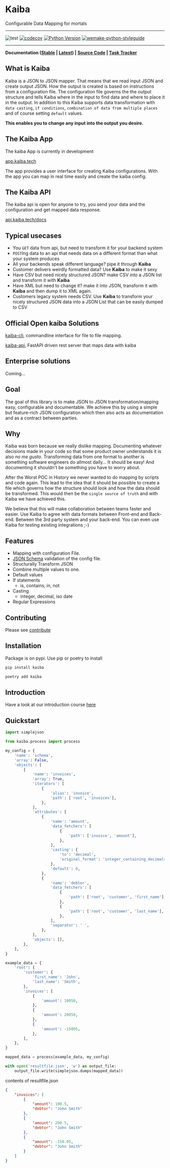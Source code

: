# Kaiba
Configurable Data Mapping for mortals
___
![test](https://github.com/kaiba-tech/kaiba/workflows/test/badge.svg)
[![codecov](https://codecov.io/gh/kaiba-tech/kaiba/branch/master/graph/badge.svg)](https://codecov.io/gh/kaiba-tech/kaiba)
[![Python Version](https://img.shields.io/pypi/pyversions/kaiba.svg)](https://pypi.org/project/kaiba/)
[![wemake-python-styleguide](https://img.shields.io/badge/style-wemake-000000.svg)](https://github.com/wemake-services/wemake-python-styleguide)
___

**Documentation
([Stable](https://kaiba.readthedocs.io/) |
[Latest](https://kaiba.readthedocs.io/en/latest/)) |
[Source Code](https://github.com/kaiba-tech/kaiba) |
[Task Tracker](https://github.com/kaiba-tech/kaiba/issues)**

## What is Kaiba

Kaiba is a JSON to JSON mapper. That means that we read input JSON and create output JSON. How the output is created is based on instructions from a configuration file. The configuration file governs the the output structure and tells Kaiba where in the input to find data and where to place it in the output. In addition to this Kaiba supports data transformation with `data casting`, `if conditions`, `combination of data from multiple places` and of course setting `default` values.

__This enables you to change any input into the output you desire.__

## The Kaiba App

The kaiba App is currently in development

[app.kaiba.tech](https://app.kaiba.tech)

The app provides a user interface for creating Kaiba configurations. With the app you can map in real time easily and create the kaiba config.

## The Kaiba API

The kaiba api is open for anyone to try, you send your data and the configuration and get mapped data response.

[api.kaiba.tech/docs](https://api.kaiba.tech/docs)

## Typical usecases

* You `GET` data from api, but need to transform it for your backend system
* `POST`ing data to an api that needs data on a different format than what your system produces
* All your backends speak different language? pipe it through __Kaiba__
* Customer delivers weirdly formatted data? Use __Kaiba__ to make it sexy
* Have CSV but need nicely structured JSON? make CSV into a JSON list and transform it with __Kaiba__
* Have XML but need to change it? make it into JSON, transform it with __Kaiba__ and then dump it to XML again.
* Customers legacy system needs CSV. Use __Kaiba__ to transform your nicely structured JSON data into a JSON List that can be easily dumped to CSV

## Official Open kaiba Solutions

[kaiba-cli](https://github.com/kaiba-tech/kaiba-cli), commandline interface for file to file mapping.

[kaiba-api](https://github.com/kaiba-tech/kaiba-api), FastAPI driven rest server that maps data with kaiba

## Enterprise solutions

Coming...

## Goal

The goal of this library is to make JSON to JSON transformation/mapping easy, configurable and documentable. We achieve this by using a simple but feature-rich JSON configuration which then also acts as documentation and as a contract between parties.

## Why

Kaiba was born because we really dislike mapping. Documenting whatever decisions made in your code so that some product owner understands it is also _no me gusto_. Transforming data from one format to another is something software engineers do allmost daily... It should be easy! And documenting it shouldn't be something you have to worry about.

After the Worst POC in History we never wanted to do mapping by scripts and code again. This lead to the idea that it should be possible to create a file which governs how the structure should look and how the data should be transformed. This would then be the `single source of truth` and with Kaiba we have achieved this.

We believe that this will make collaboration between teams faster and easier. Use Kaiba to agree with data formats between Front-end and Back-end. Between the 3rd party system and your back-end. You can even use Kaiba for testing existing integrations ;-)

## Features

* Mapping with configuration File.
* [JSON Schema](https://json-schema.org/) validation of the config file.
* Structurally Transform JSON
* Combine multiple values to one.
* Default values
* If statements
    * is, contains, in, not
* Casting
    * integer, decimal, iso date
* Regular Expressions

## Contributing
Please see [contribute](https://kaiba.readthedocs.io/en/stable/contributing)

## Installation

Package is on pypi. Use pip or poetry to install

```sh
pip install kaiba
```
```sh
poetry add kaiba
```

## Introduction

Have a look at our introduction course [here](https://kaiba.readthedocs.io/en/stable/introduction)

## Quickstart
```python
import simplejson

from kaiba.process import process

my_config = {
    'name': 'schema',
    'array': False,
    'objects': [
        {
            'name': 'invoices',
            'array': True,
            'iterators': [
                {
                    'alias': 'invoice',
                    'path': ['root', 'invoices'],
                },
            ],
            'attributes': [
                {
                    'name': 'amount',
                    'data_fetchers': [
                        {
                            'path': ['invoice', 'amount'],
                        },
                    ],
                    'casting': {
                        'to': 'decimal',
                        'original_format': 'integer_containing_decimals',
                    },
                    'default': 0,
                },
                {
                    'name': 'debtor',
                    'data_fetchers': [
                        {
                            'path': ['root', 'customer', 'first_name'],
                        },
                        {
                            'path': ['root', 'customer', 'last_name'],
                        },
                    ],
                    'separator': ' ',
                },
            ],
            'objects': [],
        },
    ],
}

example_data = {
    'root': {
        'customer': {
            'first_name': 'John',
            'last_name': 'Smith',
        },
        'invoices': [
            {
                'amount': 10050,
            },
            {
                'amount': 20050,
            },
            {
                'amount': -15005,
            },
        ],
    },
}

mapped_data = process(example_data, my_config)

with open('resultfile.json', 'w') as output_file:
    output_file.write(simplejson.dumps(mapped_data))

```

contents of resultfile.json
```json
{
    "invoices": [
        {
            "amount": 100.5,
            "debtor": "John Smith"
        },
        {
            "amount": 200.5,
            "debtor": "John Smith"
        },
        {
            "amount": -150.05,
            "debtor": "John Smith"
        }
    ]
}
```

